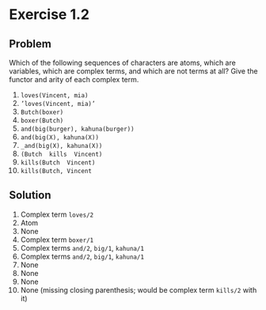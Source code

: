 # Exercise 1.2

## Problem

Which of the following sequences of characters are atoms, which are variables,
which are complex terms, and which are not terms at all? Give the functor and
arity of each complex term.

1. `loves(Vincent, mia)`
2. `’loves(Vincent, mia)’`
3. `Butch(boxer)`
4. `boxer(Butch)`
5. `and(big(burger), kahuna(burger))`
6. `and(big(X), kahuna(X))`
7. `_and(big(X), kahuna(X))`
8. `(Butch  kills  Vincent)`
9. `kills(Butch  Vincent)`
10. `kills(Butch, Vincent`

## Solution

1. Complex term `loves/2`
2. Atom
3. None
4. Complex term `boxer/1`
5. Complex terms `and/2`, `big/1`, `kahuna/1`
6. Complex terms `and/2`, `big/1`, `kahuna/1`
7. None
8. None
9. None
10. None (missing closing parenthesis; would be complex term `kills/2` with it)
